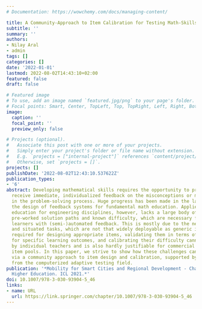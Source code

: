```yaml
---
# Documentation: https://wowchemy.com/docs/managing-content/

title: A Community-Approach to Item Calibration for Testing Math-Skills in Engineering
subtitle: ''
summary: ''
authors:
- Nilay Aral
- admin
tags: []
categories: []
date: '2022-01-01'
lastmod: 2022-08-02T14:43:10+02:00
featured: false
draft: false

# Featured image
# To use, add an image named `featured.jpg/png` to your page's folder.
# Focal points: Smart, Center, TopLeft, Top, TopRight, Left, Right, BottomLeft, Bottom, BottomRight.
image:
  caption: ''
  focal_point: ''
  preview_only: false

# Projects (optional).
#   Associate this post with one or more of your projects.
#   Simply enter your project's folder or file name without extension.
#   E.g. `projects = ["internal-project"]` references `content/project/deep-learning/index.md`.
#   Otherwise, set `projects = []`.
projects: []
publishDate: '2022-08-02T12:43:10.537622Z'
publication_types:
- '6'
abstract: Developing mathematical skills requires the opportunity to practice and
  receive immediate, individualized feedback on the misconceptions or mistakes made
  in the problem-solving process. Huge progress has been made in the last years in
  the design of feedback systems for fundamental math education. Applied mathematics
  education for engineering disciplines, however, lacks a large body of examples with
  pre-worked solution paths and known difficulty, which are necessary for providing
  learners with (semi-)automated feedback. This is mostly due to the need for domain-specific
  and situated tasks, which are not that widely deployable as generic items. The effort
  required for designing appropriate items, validating them in terms of the appropriateness
  for specific learning outcomes, and calibrating their difficulty cannot be borne
  by individual teachers and is also hardly justifiable for commercial providers of
  item pools. In this paper, we strive to show how these challenges can be addressed
  via a community approach to item design and calibration, supported by the methods
  from the computerized adaptive testing field.
publication: '*Mobility for Smart Cities and Regional Development - Challenges for
  Higher Education. ICL 2021.*'
doi: 10.1007/978-3-030-93904-5_46
links:
- name: URL
  url: https://link.springer.com/chapter/10.1007/978-3-030-93904-5_46
---
```

